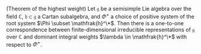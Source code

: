 (Theorem of the highest weight) Let $\mathfrak{g}$ be a semisimple Lie algebra over the field $\mathbb{C}$, $\mathfrak{h} \subset \mathfrak{g}$ a Cartan subalgebra, and $\Phi^+$ a choice of positive system of the root system $\Phi \subset \mathfrak{h}^\*$. Then there is a one-to-one correspondence between finite-dimensional irreducible representations of $\mathfrak{g}$ over $\mathbb{C}$ and dominant integral weights $\lambda \in \mathfrak{h}^\*$ with respect to $\Phi^+$.
